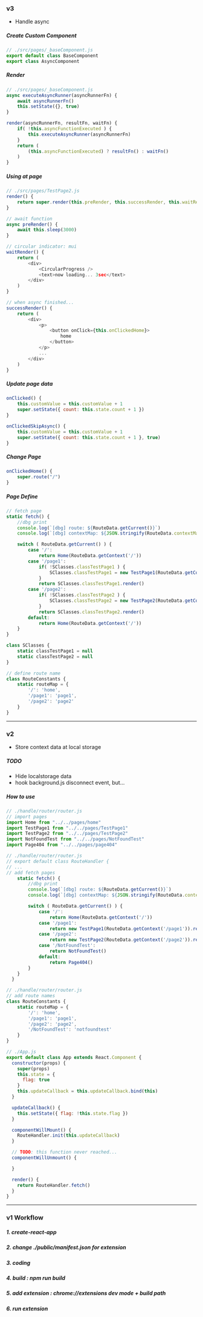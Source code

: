 ### v3
- Handle async

##### Create Custom Component
```javascript
// ./src/pages/_baseComponent.js
export default class BaseComponent
export class AsyncComponent
```

##### Render
```javascript
// ./src/pages/_baseComponent.js
async executeAsyncRunner(asyncRunnerFn) {
    await asyncRunnerFn()
    this.setState({}, true) 
}

render(asyncRunnerFn, resultFn, waitFn) {
    if( !this.asyncFunctionExecuted ) {
        this.executeAsyncRunner(asyncRunnerFn)
    }
    return (
        (this.asyncFunctionExecuted) ? resultFn() : waitFn()
    )
}
```

##### Using at page
```javascript
// ./src/pages/TestPage2.js
render() {        
    return super.render(this.preRender, this.successRender, this.waitRender)
}

// await function
async preRender() {
    await this.sleep(3000)
}

// circular indicator: mui
waitRender() {
    return (
        <div>
            <CircularProgress />
            <text>now loading... 3sec</text>
        </div>
    )
}

// when async finished...
successRender() {
    return (
        <div>
            <p>
                <button onClick={this.onClickedHome}>
                    home
                </button>
            </p>
            ...
        </div>
    )
}
```
##### Update page data
```javascript
onClicked() {
    this.customValue = this.customValue + 1
    super.setState({ count: this.state.count + 1 })
}

onClickedSkipAsync() {
    this.customValue = this.customValue + 1
    super.setState({ count: this.state.count + 1 }, true)
}
```

##### Change Page
```javascript
onClickedHome() {
    super.route("/")
}
```

##### Page Define
```javascript
// fetch page
static fetch() {
    //dbg print
    console.log(`[dbg] route: ${RouteData.getCurrent()}`)
    console.log(`[dbg] contextMap: ${JSON.stringify(RouteData.contextMap)}`)

    switch ( RouteData.getCurrent() ) {
        case '/': 
            return Home(RouteData.getContext('/'))
        case '/page1':
            if( !SClasses.classTestPage1 ) {
                SClasses.classTestPage1 = new TestPage1(RouteData.getContext('/page1'))
            }
            return SClasses.classTestPage1.render()
        case '/page2':
            if( !SClasses.classTestPage2 ) {
                SClasses.classTestPage2 = new TestPage2(RouteData.getContext('/page2'))
            }
            return SClasses.classTestPage2.render()
        default: 
            return Home(RouteData.getContext('/'))
    }
}

class SClasses {
    static classTestPage1 = null
    static classTestPage2 = null
}

// define route name
class RouteConstants {
    static routeMap = {
        '/': 'home',
        '/page1': 'page1',
        '/page2': 'page2'
    }
}
```

---

### v2
- Store context data at local storage

##### TODO
- Hide localstorage data
- hook background.js disconnect event, but...

##### How to use
```javascript
// ./handle/router/router.js
// import pages
import Home from "../../pages/home"
import TestPage1 from "../../pages/TestPage1"
import TestPage2 from "../../pages/TestPage2"
import NotFoundTest from "../../pages/NotFoundTest"
import Page404 from "../../pages/page404"
```

```javascript
// ./handle/router/router.js
// export default class RouteHandler {
// ...
// add fetch pages
    static fetch() {
        //dbg print
        console.log(`[dbg] route: ${RouteData.getCurrent()}`)
        console.log(`[dbg] contextMap: ${JSON.stringify(RouteData.contextMap)}`)

        switch ( RouteData.getCurrent() ) {
            case '/': 
                return Home(RouteData.getContext('/'))
            case '/page1':
                return new TestPage1(RouteData.getContext('/page1')).render()
            case '/page2':
                return new TestPage2(RouteData.getContext('/page2')).render()
            case '/NotFoundTest':
                return NotFoundTest()
            default: 
                return Page404()
        }
    }
  }
```

```javascript
// ./handle/router/router.js
// add route names
class RouteConstants {
    static routeMap = {
        '/': 'home',
        '/page1': 'page1',
        '/page2': 'page2',
        '/NotFoundTest': 'notfoundtest'
    }
}
```

```javascript
// ./App.js
export default class App extends React.Component {
  constructor(props) {
    super(props)
    this.state = {
      flag: true
    }
    this.updateCallback = this.updateCallback.bind(this)
  }

  updateCallback() {
    this.setState({ flag: !this.state.flag })
  }

  componentWillMount() {
    RouteHandler.init(this.updateCallback)
  }

  // TODO: this function never reached...
  componentWillUnmount() {

  }

  render() {
    return RouteHandler.fetch()
  }
}
```

---
### v1 Workflow

##### 1. create-react-app

##### 2. change ./public/manifest.json for extension

##### 3. coding

##### 4. build : npm run build

##### 5. add extension : chrome://extensions dev mode + build path

##### 6. run extension
